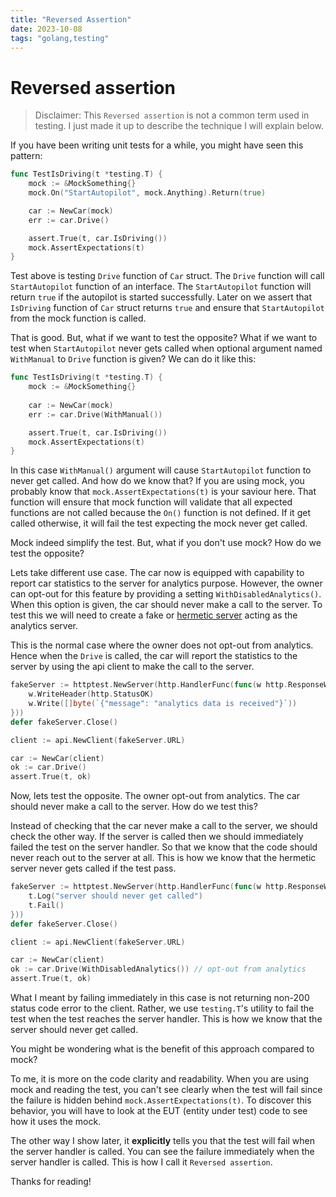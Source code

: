 ```yaml
---
title: "Reversed Assertion"
date: 2023-10-08
tags: "golang,testing"
---
```


# Reversed assertion

> Disclaimer: This `Reversed assertion` is not a common term used in testing. I just made it up to describe the technique I will explain below.

If you have been writing unit tests for a while, you might have seen this pattern:

```go
func TestIsDriving(t *testing.T) {
    mock := &MockSomething{}
    mock.On("StartAutopilot", mock.Anything).Return(true)

    car := NewCar(mock)
    err := car.Drive()

    assert.True(t, car.IsDriving())
    mock.AssertExpectations(t)
}
```

Test above is testing `Drive` function of `Car` struct. The `Drive` function will call `StartAutopilot` function of an interface. The `StartAutopilot` function will return `true` if the autopilot is started successfully. Later on we assert that `IsDriving` function of `Car` struct returns `true` and ensure that `StartAutopilot` from the mock function is called.

That is good. But, what if we want to test the opposite? What if we want to test when `StartAutopilot` never gets called when optional argument named `WithManual` to `Drive` function is given? We can do it like this:

```go
func TestIsDriving(t *testing.T) {
    mock := &MockSomething{}
  
    car := NewCar(mock)
    err := car.Drive(WithManual())

    assert.True(t, car.IsDriving())
    mock.AssertExpectations(t)
}
```

In this case `WithManual()` argument will cause `StartAutopilot` function to never get called. And how do we know that? If you are using mock, you probably know that `mock.AssertExpectations(t)` is your saviour here. That function will ensure that mock function will validate that all expected functions are not called because the `On()` function is not defined. If it get called otherwise, it will fail the test expecting the mock never get called.

Mock indeed simplify the test. But, what if you don't use mock? How do we test the opposite? 

Lets take different use case. The car now is equipped with capability to report car statistics to the server for analytics purpose. However, the owner can opt-out for this feature by providing a setting `WithDisabledAnalytics()`. When this option is given, the car should never make a call to the server. 
To test this we will need to create a fake or [hermetic server](https://testing.googleblog.com/2012/10/hermetic-servers.html) acting as the analytics server.

This is the normal case where the owner does not opt-out from analytics. Hence when the `Drive` is called, the car will report the statistics to the server by using the api client to make the call to the server.

```go
fakeServer := httptest.NewServer(http.HandlerFunc(func(w http.ResponseWriter, r *http.Request) {
    w.WriteHeader(http.StatusOK)
    w.Write([]byte(`{"message": "analytics data is received"}`))
}))
defer fakeServer.Close()

client := api.NewClient(fakeServer.URL)

car := NewCar(client)
ok := car.Drive()
assert.True(t, ok)
```

Now, lets test the opposite. The owner opt-out from analytics. The car should never make a call to the server. How do we test this? 

Instead of checking that the car never make a call to the server, we should check the other way. If the server is called then we should immediately failed the test on the server handler. So that we know that the code should never reach out to the server at all. This is how we know that the hermetic server never gets called if the test pass.

```go
fakeServer := httptest.NewServer(http.HandlerFunc(func(w http.ResponseWriter, r *http.Request) {
    t.Log("server should never get called")
    t.Fail()
}))
defer fakeServer.Close()

client := api.NewClient(fakeServer.URL)

car := NewCar(client)
ok := car.Drive(WithDisabledAnalytics()) // opt-out from analytics
assert.True(t, ok)
```

What I meant by failing immediately in this case is not returning non-200 status code error to the client. Rather, we use `testing.T`'s utility to fail the test when the test reaches the server handler. This is how we know that the server should never get called.

You might be wondering what is the benefit of this approach compared to mock?

To me, it is more on the code clarity and readability. When you are using mock and reading the test, you can't see clearly when the test will fail since the failure is hidden behind `mock.AssertExpectations(t)`. To discover this behavior, you will have to look at the EUT (entity under test) code to see how it uses the mock. 

The other way I show later, it **explicitly** tells you that the test will fail when the server handler is called. You can see the failure immediately when the server handler is called. This is how I call it `Reversed assertion`. 

Thanks for reading!
